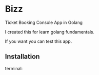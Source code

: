 # Bizz
Ticket Booking Console App in Golang

I created this for learn golang fundamentals.

If you want you can test this app.

## Installation
<Clone Application>
terminal:
<go run>
